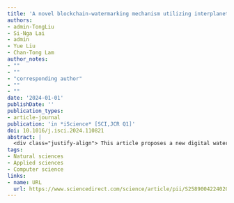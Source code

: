 ```yaml
---
title: 'A novel blockchain-watermarking mechanism utilizing interplanetary file system and fast walsh hadamard transform'
authors:
- admin-TongLiu
- Si-Nga Lai
- admin
- Yue Liu
- Chan-Tong Lam
author_notes:
- ""
- ""
- "corresponding author"
- ""
- ""
date: '2024-01-01'
publishDate: ''
publication_types:
- article-journal
publication: 'in *iScience* [SCI,JCR Q1]'
doi: 10.1016/j.isci.2024.110821
abstract: |
  <div class="justify-align"> This article proposes a new digital watermarking mechanism based on the Ethereum blockchain, Smart Contract, and Interplanetary File System (IPFS), with an enhanced Fast Walsh Hadamard Transform (FWHT) algorithm for watermark embedding and extraction. The proposed scheme aims to address the limitations of existing digital watermarking techniques, such as dependence on third-party platforms, by leveraging the decentralization feature of blockchain. The Smart Contract is used to manage the transaction between the parties involved in the watermarking process, while IPFS is used to store the watermark data. The enhanced FWHT algorithm is used to embed the watermark into the host image without affecting its visual quality. The results show that the proposed scheme outperforms the state-of-the-art algorithms in terms of both imperceptibility and robustness. Additionally, it demonstrates that our scheme can effectively resist various attacks. Therefore, our scheme can be a promising solution for image copyright protection, authentication applications, and image trading. </div>
tags:
- Natural sciences
- Applied sciences
- Computer science
links:
- name: URL
  url: https://www.sciencedirect.com/science/article/pii/S2589004224020467
---
```

